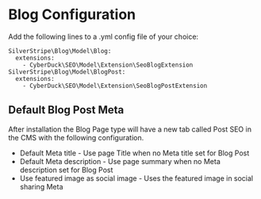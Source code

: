 # Blog Configuration

Add the following lines to a .yml config file of your choice:
~~~~
SilverStripe\Blog\Model\Blog:
  extensions:
    - CyberDuck\SEO\Model\Extension\SeoBlogExtension
SilverStripe\Blog\Model\BlogPost:
  extensions:
    - CyberDuck\SEO\Model\Extension\SeoBlogPostExtension
~~~~

## Default Blog Post Meta

After installation the Blog Page type will have a new tab called Post SEO in the CMS with the following configuration.

  - Default Meta title - Use page Title when no Meta title set for Blog Post
  - Default Meta description - Use page summary when no Meta description set for Blog Post
  - Use featured image as social image - Uses the featured image in social sharing Meta
  

